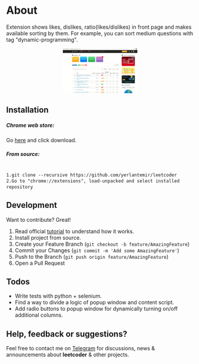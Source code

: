 # About

Extension shows likes, dislikes, ratio(likes/dislikes) in front page and makes available sorting by them. For example, you can sort medium questions with tag "dynamic-programming".

<p align="center">
    <img width="200" src="assets/about.gif">   
</p>


## Installation

##### Chrome web store:
Go [here](https://chrome.google.com/webstore/detail/leetcodeextension/cjhcgcdnofphbmnofhdalemnpddbfphk) and click download.
##### From source:
#
    1.git clone --recursive https://github.com/yerlantemir/leetcoder
    2.Go to "chrome://extensions", load-unpacked and select installed repository
## Development

Want to contribute? Great!
1. Read official [tutorial](https://developer.chrome.com/extensions/getstarted#:~:text=The%20directory%20holding%20the%20manifest,More%20Tools%20then%20selecting%20Extensions.) to understand how it works.
2. Install project from source.
3. Create your Feature Branch (`git checkout -b feature/AmazingFeature`)
4. Commit your Changes (`git commit -m 'Add some AmazingFeature'`)
5. Push to the Branch (`git push origin feature/AmazingFeature`)
6. Open a Pull Request

## Todos

 - Write tests with python + selenium.
 - Find a way to divide a logic of popup window and content script.
 - Add radio buttons to popup window for dynamically turning on/off additional columns.

## Help, feedback or suggestions?

Feel free to contact me on [Telegram](https://t.me/YerlanTemir) for discussions, news & announcements about **leetcoder** & other projects.

